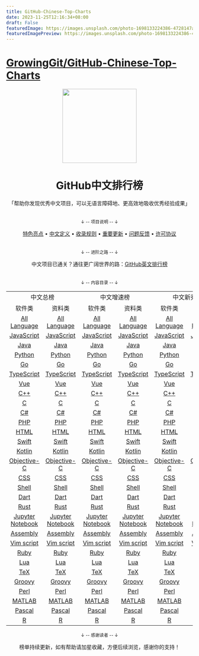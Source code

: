```yaml
---
title: GitHub-Chinese-Top-Charts
date: 2023-11-25T12:16:34+08:00
draft: False
featuredImage: https://images.unsplash.com/photo-1698133224386-4728147a3c3d?ixid=M3w0NjAwMjJ8MHwxfHJhbmRvbXx8fHx8fHx8fDE3MDA4ODU3MjF8&ixlib=rb-4.0.3
featuredImagePreview: https://images.unsplash.com/photo-1698133224386-4728147a3c3d?ixid=M3w0NjAwMjJ8MHwxfHJhbmRvbXx8fHx8fHx8fDE3MDA4ODU3MjF8&ixlib=rb-4.0.3
---
```


# [GrowingGit/GitHub-Chinese-Top-Charts](https://github.com/GrowingGit/GitHub-Chinese-Top-Charts)

<p align="center">
    <img width="200" src="content/media/repo_logo.svg">
</p>

<h1 align="center">GitHub中文排行榜</h1>

<div align="center">
    「帮助你发现优秀中文项目，可以无语言障碍地、更高效地吸收优秀经验成果」
</div>

<br />

<div align="center">
    <p><sub>↓ -- 项目说明 -- ↓</sub></p>
    <a href="content/docs/features.md">特色亮点</a> •
    <a href="content/docs/definition_of_Chinese_repo.md">中文定义</a> •
    <a href="content/docs/inclusion_rules.md">收录规则</a> •
    <a href="content/docs/milestone.md">重要更新</a> •
    <a href="content/docs/feedback.md">问题反馈</a> •
    <a href="LICENSE.md">许可协议</a>
</div>

<br />

<div align="center">
    <p><sub>↓ -- 进阶之路 -- ↓</sub></p>
    中文项目已通关？通往更广阔世界的路：<a href="https://github.com/kon9chunkit/GitHub-English-Top-Charts">GitHub英文排行榜</a>
</div>

<br />

<div align="center">
    <p><sub>↓ -- 内容目录 -- ↓</sub></p>
    <table>
        <tr>
            <td colspan="2" align="center">中文总榜</td>
            <td colspan="2" align="center">中文增速榜</td>  
            <td colspan="2" align="center">中文新秀榜</td>
        </tr>
        <tr>
            <td align="center">软件类</td>
            <td align="center">资料类</td>
            <td align="center">软件类</td>
            <td align="center">资料类</td>
            <td align="center">软件类</td> 
            <td align="center">资料类</td> 
        </tr>
        <tr>
            <td align="center"><a href="content/charts/overall/software/All-Language.md">All Language</a></td> 
            <td align="center"><a href="content/charts/overall/knowledge/All-Language.md">All Language</a></td> 
            <td align="center"><a href="content/charts/growth/software/All-Language.md">All Language</a></td> 
            <td align="center"><a href="content/charts/growth/knowledge/All-Language.md">All Language</a></td> 
            <td align="center"><a href="content/charts/new_repo/software/All-Language.md">All Language</a></td> 
            <td align="center"><a href="content/charts/new_repo/knowledge/All-Language.md">All Language</a></td> 
        </tr>
        <tr>
            <td align="center"><a href="content/charts/overall/software/JavaScript.md">JavaScript</a></td> 
            <td align="center"><a href="content/charts/overall/knowledge/JavaScript.md">JavaScript</a></td> 
            <td align="center"><a href="content/charts/growth/software/JavaScript.md">JavaScript</a></td> 
            <td align="center"><a href="content/charts/growth/knowledge/JavaScript.md">JavaScript</a></td> 
            <td align="center"><a href="content/charts/new_repo/software/JavaScript.md">JavaScript</a></td> 
            <td align="center"><a href="content/charts/new_repo/knowledge/JavaScript.md">JavaScript</a></td> 
        </tr>
        <tr>
            <td align="center"><a href="content/charts/overall/software/Java.md">Java</a></td> 
            <td align="center"><a href="content/charts/overall/knowledge/Java.md">Java</a></td> 
            <td align="center"><a href="content/charts/growth/software/Java.md">Java</a></td> 
            <td align="center"><a href="content/charts/growth/knowledge/Java.md">Java</a></td> 
            <td align="center"><a href="content/charts/new_repo/software/Java.md">Java</a></td> 
            <td align="center"><a href="content/charts/new_repo/knowledge/Java.md">Java</a></td> 
        </tr>
        <tr>
            <td align="center"><a href="content/charts/overall/software/Python.md">Python</a></td> 
            <td align="center"><a href="content/charts/overall/knowledge/Python.md">Python</a></td> 
            <td align="center"><a href="content/charts/growth/software/Python.md">Python</a></td> 
            <td align="center"><a href="content/charts/growth/knowledge/Python.md">Python</a></td> 
            <td align="center"><a href="content/charts/new_repo/software/Python.md">Python</a></td> 
            <td align="center"><a href="content/charts/new_repo/knowledge/Python.md">Python</a></td> 
        </tr>
        <tr>
            <td align="center"><a href="content/charts/overall/software/Go.md">Go</a></td> 
            <td align="center"><a href="content/charts/overall/knowledge/Go.md">Go</a></td> 
            <td align="center"><a href="content/charts/growth/software/Go.md">Go</a></td> 
            <td align="center"><a href="content/charts/growth/knowledge/Go.md">Go</a></td> 
            <td align="center"><a href="content/charts/new_repo/software/Go.md">Go</a></td> 
            <td align="center"><a href="content/charts/new_repo/knowledge/Go.md">Go</a></td> 
        </tr>
        <tr>
            <td align="center"><a href="content/charts/overall/software/TypeScript.md">TypeScript</a></td> 
            <td align="center"><a href="content/charts/overall/knowledge/TypeScript.md">TypeScript</a></td> 
            <td align="center"><a href="content/charts/growth/software/TypeScript.md">TypeScript</a></td> 
            <td align="center"><a href="content/charts/growth/knowledge/TypeScript.md">TypeScript</a></td> 
            <td align="center"><a href="content/charts/new_repo/software/TypeScript.md">TypeScript</a></td> 
            <td align="center"><a href="content/charts/new_repo/knowledge/TypeScript.md">TypeScript</a></td> 
        </tr>
        <tr>
            <td align="center"><a href="content/charts/overall/software/Vue.md">Vue</a></td> 
            <td align="center"><a href="content/charts/overall/knowledge/Vue.md">Vue</a></td> 
            <td align="center"><a href="content/charts/growth/software/Vue.md">Vue</a></td> 
            <td align="center"><a href="content/charts/growth/knowledge/Vue.md">Vue</a></td> 
            <td align="center"><a href="content/charts/new_repo/software/Vue.md">Vue</a></td> 
            <td align="center"><a href="content/charts/new_repo/knowledge/Vue.md">Vue</a></td> 
        </tr>
        <tr>
            <td align="center"><a href="content/charts/overall/software/CPP.md">C++</a></td> 
            <td align="center"><a href="content/charts/overall/knowledge/CPP.md">C++</a></td> 
            <td align="center"><a href="content/charts/growth/software/CPP.md">C++</a></td> 
            <td align="center"><a href="content/charts/growth/knowledge/CPP.md">C++</a></td> 
            <td align="center"><a href="content/charts/new_repo/software/CPP.md">C++</a></td> 
            <td align="center"><a href="content/charts/new_repo/knowledge/CPP.md">C++</a></td> 
        </tr>
        <tr>
            <td align="center"><a href="content/charts/overall/software/C.md">C</a></td> 
            <td align="center"><a href="content/charts/overall/knowledge/C.md">C</a></td> 
            <td align="center"><a href="content/charts/growth/software/C.md">C</a></td> 
            <td align="center"><a href="content/charts/growth/knowledge/C.md">C</a></td> 
            <td align="center"><a href="content/charts/new_repo/software/C.md">C</a></td> 
            <td align="center"><a href="content/charts/new_repo/knowledge/C.md">C</a></td> 
        </tr>
        <tr>
            <td align="center"><a href="content/charts/overall/software/CSHARP.md">C#</a></td> 
            <td align="center"><a href="content/charts/overall/knowledge/CSHARP.md">C#</a></td> 
            <td align="center"><a href="content/charts/growth/software/CSHARP.md">C#</a></td> 
            <td align="center"><a href="content/charts/growth/knowledge/CSHARP.md">C#</a></td> 
            <td align="center"><a href="content/charts/new_repo/software/CSHARP.md">C#</a></td> 
            <td align="center"><a href="content/charts/new_repo/knowledge/CSHARP.md">C#</a></td> 
        </tr>
        <tr>
            <td align="center"><a href="content/charts/overall/software/PHP.md">PHP</a></td> 
            <td align="center"><a href="content/charts/overall/knowledge/PHP.md">PHP</a></td> 
            <td align="center"><a href="content/charts/growth/software/PHP.md">PHP</a></td> 
            <td align="center"><a href="content/charts/growth/knowledge/PHP.md">PHP</a></td> 
            <td align="center"><a href="content/charts/new_repo/software/PHP.md">PHP</a></td> 
            <td align="center"><a href="content/charts/new_repo/knowledge/PHP.md">PHP</a></td> 
        </tr>
        <tr>
            <td align="center"><a href="content/charts/overall/software/HTML.md">HTML</a></td> 
            <td align="center"><a href="content/charts/overall/knowledge/HTML.md">HTML</a></td> 
            <td align="center"><a href="content/charts/growth/software/HTML.md">HTML</a></td> 
            <td align="center"><a href="content/charts/growth/knowledge/HTML.md">HTML</a></td> 
            <td align="center"><a href="content/charts/new_repo/software/HTML.md">HTML</a></td> 
            <td align="center"><a href="content/charts/new_repo/knowledge/HTML.md">HTML</a></td> 
        </tr>
        <tr>
            <td align="center"><a href="content/charts/overall/software/Swift.md">Swift</a></td> 
            <td align="center"><a href="content/charts/overall/knowledge/Swift.md">Swift</a></td> 
            <td align="center"><a href="content/charts/growth/software/Swift.md">Swift</a></td> 
            <td align="center"><a href="content/charts/growth/knowledge/Swift.md">Swift</a></td> 
            <td align="center"><a href="content/charts/new_repo/software/Swift.md">Swift</a></td> 
            <td align="center"><a href="content/charts/new_repo/knowledge/Swift.md">Swift</a></td> 
        </tr>
        <tr>
            <td align="center"><a href="content/charts/overall/software/Kotlin.md">Kotlin</a></td> 
            <td align="center"><a href="content/charts/overall/knowledge/Kotlin.md">Kotlin</a></td> 
            <td align="center"><a href="content/charts/growth/software/Kotlin.md">Kotlin</a></td> 
            <td align="center"><a href="content/charts/growth/knowledge/Kotlin.md">Kotlin</a></td> 
            <td align="center"><a href="content/charts/new_repo/software/Kotlin.md">Kotlin</a></td> 
            <td align="center"><a href="content/charts/new_repo/knowledge/Kotlin.md">Kotlin</a></td> 
        </tr>
        <tr>
            <td align="center"><a href="content/charts/overall/software/Objective-C.md">Objective-C</a></td> 
            <td align="center"><a href="content/charts/overall/knowledge/Objective-C.md">Objective-C</a></td> 
            <td align="center"><a href="content/charts/growth/software/Objective-C.md">Objective-C</a></td> 
            <td align="center"><a href="content/charts/growth/knowledge/Objective-C.md">Objective-C</a></td> 
            <td align="center"><a href="content/charts/new_repo/software/Objective-C.md">Objective-C</a></td> 
            <td align="center"><a href="content/charts/new_repo/knowledge/Objective-C.md">Objective-C</a></td> 
        </tr>
        <tr>
            <td align="center"><a href="content/charts/overall/software/CSS.md">CSS</a></td> 
            <td align="center"><a href="content/charts/overall/knowledge/CSS.md">CSS</a></td> 
            <td align="center"><a href="content/charts/growth/software/CSS.md">CSS</a></td> 
            <td align="center"><a href="content/charts/growth/knowledge/CSS.md">CSS</a></td> 
            <td align="center"><a href="content/charts/new_repo/software/CSS.md">CSS</a></td> 
            <td align="center"><a href="content/charts/new_repo/knowledge/CSS.md">CSS</a></td> 
        </tr>
        <tr>
            <td align="center"><a href="content/charts/overall/software/Shell.md">Shell</a></td> 
            <td align="center"><a href="content/charts/overall/knowledge/Shell.md">Shell</a></td> 
            <td align="center"><a href="content/charts/growth/software/Shell.md">Shell</a></td> 
            <td align="center"><a href="content/charts/growth/knowledge/Shell.md">Shell</a></td> 
            <td align="center"><a href="content/charts/new_repo/software/Shell.md">Shell</a></td> 
            <td align="center"><a href="content/charts/new_repo/knowledge/Shell.md">Shell</a></td> 
        </tr>
        <tr>
            <td align="center"><a href="content/charts/overall/software/Dart.md">Dart</a></td> 
            <td align="center"><a href="content/charts/overall/knowledge/Dart.md">Dart</a></td> 
            <td align="center"><a href="content/charts/growth/software/Dart.md">Dart</a></td> 
            <td align="center"><a href="content/charts/growth/knowledge/Dart.md">Dart</a></td> 
            <td align="center"><a href="content/charts/new_repo/software/Dart.md">Dart</a></td> 
            <td align="center"><a href="content/charts/new_repo/knowledge/Dart.md">Dart</a></td> 
        </tr>
        <tr>
            <td align="center"><a href="content/charts/overall/software/Rust.md">Rust</a></td> 
            <td align="center"><a href="content/charts/overall/knowledge/Rust.md">Rust</a></td> 
            <td align="center"><a href="content/charts/growth/software/Rust.md">Rust</a></td> 
            <td align="center"><a href="content/charts/growth/knowledge/Rust.md">Rust</a></td> 
            <td align="center"><a href="content/charts/new_repo/software/Rust.md">Rust</a></td> 
            <td align="center"><a href="content/charts/new_repo/knowledge/Rust.md">Rust</a></td> 
        </tr>
        <tr>
            <td align="center"><a href="content/charts/overall/software/Jupyter-Notebook.md">Jupyter Notebook</a></td> 
            <td align="center"><a href="content/charts/overall/knowledge/Jupyter-Notebook.md">Jupyter Notebook</a></td> 
            <td align="center"><a href="content/charts/growth/software/Jupyter-Notebook.md">Jupyter Notebook</a></td> 
            <td align="center"><a href="content/charts/growth/knowledge/Jupyter-Notebook.md">Jupyter Notebook</a></td> 
            <td align="center"><a href="content/charts/new_repo/software/Jupyter-Notebook.md">Jupyter Notebook</a></td> 
            <td align="center"><a href="content/charts/new_repo/knowledge/Jupyter-Notebook.md">Jupyter Notebook</a></td> 
        </tr>
        <tr>
            <td align="center"><a href="content/charts/overall/software/Assembly.md">Assembly</a></td> 
            <td align="center"><a href="content/charts/overall/knowledge/Assembly.md">Assembly</a></td> 
            <td align="center"><a href="content/charts/growth/software/Assembly.md">Assembly</a></td> 
            <td align="center"><a href="content/charts/growth/knowledge/Assembly.md">Assembly</a></td> 
            <td align="center"><a href="content/charts/new_repo/software/Assembly.md">Assembly</a></td> 
            <td align="center"><a href="content/charts/new_repo/knowledge/Assembly.md">Assembly</a></td> 
        </tr>
        <tr>
            <td align="center"><a href="content/charts/overall/software/Vim-script.md">Vim script</a></td> 
            <td align="center"><a href="content/charts/overall/knowledge/Vim-script.md">Vim script</a></td> 
            <td align="center"><a href="content/charts/growth/software/Vim-script.md">Vim script</a></td> 
            <td align="center"><a href="content/charts/growth/knowledge/Vim-script.md">Vim script</a></td> 
            <td align="center"><a href="content/charts/new_repo/software/Vim-script.md">Vim script</a></td> 
            <td align="center"><a href="content/charts/new_repo/knowledge/Vim-script.md">Vim script</a></td> 
        </tr>
        <tr>
            <td align="center"><a href="content/charts/overall/software/Ruby.md">Ruby</a></td> 
            <td align="center"><a href="content/charts/overall/knowledge/Ruby.md">Ruby</a></td> 
            <td align="center"><a href="content/charts/growth/software/Ruby.md">Ruby</a></td> 
            <td align="center"><a href="content/charts/growth/knowledge/Ruby.md">Ruby</a></td> 
            <td align="center"><a href="content/charts/new_repo/software/Ruby.md">Ruby</a></td> 
            <td align="center"><a href="content/charts/new_repo/knowledge/Ruby.md">Ruby</a></td> 
        </tr>
        <tr>
            <td align="center"><a href="content/charts/overall/software/Lua.md">Lua</a></td> 
            <td align="center"><a href="content/charts/overall/knowledge/Lua.md">Lua</a></td> 
            <td align="center"><a href="content/charts/growth/software/Lua.md">Lua</a></td> 
            <td align="center"><a href="content/charts/growth/knowledge/Lua.md">Lua</a></td> 
            <td align="center"><a href="content/charts/new_repo/software/Lua.md">Lua</a></td> 
            <td align="center"><a href="content/charts/new_repo/knowledge/Lua.md">Lua</a></td> 
        </tr>
        <tr>
            <td align="center"><a href="content/charts/overall/software/TeX.md">TeX</a></td> 
            <td align="center"><a href="content/charts/overall/knowledge/TeX.md">TeX</a></td> 
            <td align="center"><a href="content/charts/growth/software/TeX.md">TeX</a></td> 
            <td align="center"><a href="content/charts/growth/knowledge/TeX.md">TeX</a></td> 
            <td align="center"><a href="content/charts/new_repo/software/TeX.md">TeX</a></td> 
            <td align="center"><a href="content/charts/new_repo/knowledge/TeX.md">TeX</a></td> 
        </tr>
        <tr>
            <td align="center"><a href="content/charts/overall/software/Groovy.md">Groovy</a></td> 
            <td align="center"><a href="content/charts/overall/knowledge/Groovy.md">Groovy</a></td> 
            <td align="center"><a href="content/charts/growth/software/Groovy.md">Groovy</a></td> 
            <td align="center"><a href="content/charts/growth/knowledge/Groovy.md">Groovy</a></td> 
            <td align="center"><a href="content/charts/new_repo/software/Groovy.md">Groovy</a></td> 
            <td align="center"><a href="content/charts/new_repo/knowledge/Groovy.md">Groovy</a></td> 
        </tr>
        <tr>
            <td align="center"><a href="content/charts/overall/software/Perl.md">Perl</a></td> 
            <td align="center"><a href="content/charts/overall/knowledge/Perl.md">Perl</a></td> 
            <td align="center"><a href="content/charts/growth/software/Perl.md">Perl</a></td> 
            <td align="center"><a href="content/charts/growth/knowledge/Perl.md">Perl</a></td> 
            <td align="center"><a href="content/charts/new_repo/software/Perl.md">Perl</a></td> 
            <td align="center"><a href="content/charts/new_repo/knowledge/Perl.md">Perl</a></td> 
        </tr>
        <tr>
            <td align="center"><a href="content/charts/overall/software/MATLAB.md">MATLAB</a></td> 
            <td align="center"><a href="content/charts/overall/knowledge/MATLAB.md">MATLAB</a></td> 
            <td align="center"><a href="content/charts/growth/software/MATLAB.md">MATLAB</a></td> 
            <td align="center"><a href="content/charts/growth/knowledge/MATLAB.md">MATLAB</a></td> 
            <td align="center"><a href="content/charts/new_repo/software/MATLAB.md">MATLAB</a></td> 
            <td align="center"><a href="content/charts/new_repo/knowledge/MATLAB.md">MATLAB</a></td>
        </tr>
        <tr>
            <td align="center"><a href="content/charts/overall/software/Pascal.md">Pascal</a></td> 
            <td align="center"><a href="content/charts/overall/knowledge/Pascal.md">Pascal</a></td> 
            <td align="center"><a href="content/charts/growth/software/Pascal.md">Pascal</a></td> 
            <td align="center"><a href="content/charts/growth/knowledge/Pascal.md">Pascal</a></td> 
            <td align="center"><a href="content/charts/new_repo/software/Pascal.md">Pascal</a></td> 
            <td align="center"><a href="content/charts/new_repo/knowledge/Pascal.md">Pascal</a></td> 
        </tr>
        <tr>
            <td align="center"><a href="content/charts/overall/software/R.md">R</a></td> 
            <td align="center"><a href="content/charts/overall/knowledge/R.md">R</a></td> 
            <td align="center"><a href="content/charts/growth/software/R.md">R</a></td> 
            <td align="center"><a href="content/charts/growth/knowledge/R.md">R</a></td> 
            <td align="center"><a href="content/charts/new_repo/software/R.md">R</a></td> 
            <td align="center"><a href="content/charts/new_repo/knowledge/R.md">R</a></td> 
        </tr>
    </table>
</div>

<div align="center">
    <p><sub>↓ -- 感谢读者 -- ↓</sub></p>
    榜单持续更新，如有帮助请加星收藏，方便后续浏览，感谢你的支持！
</div>
